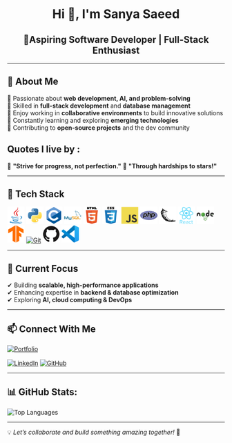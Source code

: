 <h1 align="center">Hi 👋, I'm Sanya Saeed</h1>
<h2 align="center"><b>🚀Aspiring Software Developer | Full-Stack Enthusiast </b></h2>

---

## 🔹 About Me  
🔹 Passionate about **web development, AI, and problem-solving**  
🔹 Skilled in **full-stack development** and **database management**  
🔹 Enjoy working in **collaborative environments** to build innovative solutions  
🔹 Constantly learning and exploring **emerging technologies**  
🔹 Contributing to **open-source projects** and the dev community  

## Quotes I live by :
🔹 **"Strive for progress, not perfection."**
🔹 **"Through hardships to stars!"**

---

## 🔧 Tech Stack  

<p align="left">
<a href="https://www.java.com/" target="_blank" rel="noreferrer"><img src="https://raw.githubusercontent.com/devicons/devicon/master/icons/java/java-original.svg" alt="Java" width="40" height="40"/></a>
<a href="https://www.python.org/" target="_blank" rel="noreferrer"><img src="https://raw.githubusercontent.com/devicons/devicon/master/icons/python/python-original.svg" alt="Python" width="40" height="40"/></a>
<a href="https://www.cprogramming.com/" target="_blank" rel="noreferrer"><img src="https://raw.githubusercontent.com/devicons/devicon/master/icons/c/c-original.svg" alt="C" width="40" height="40"/></a>
<a href="https://www.mysql.com/" target="_blank" rel="noreferrer"><img src="https://raw.githubusercontent.com/devicons/devicon/master/icons/mysql/mysql-original-wordmark.svg" alt="MySQL" width="40" height="40"/></a>
<a href="https://www.w3.org/html/" target="_blank" rel="noreferrer"><img src="https://raw.githubusercontent.com/devicons/devicon/master/icons/html5/html5-original-wordmark.svg" alt="HTML" width="40" height="40"/></a>
<a href="https://www.w3schools.com/css/" target="_blank" rel="noreferrer"><img src="https://raw.githubusercontent.com/devicons/devicon/master/icons/css3/css3-original-wordmark.svg" alt="CSS" width="40" height="40"/></a>
<a href="https://developer.mozilla.org/en-US/docs/Web/JavaScript" target="_blank" rel="noreferrer"><img src="https://raw.githubusercontent.com/devicons/devicon/master/icons/javascript/javascript-original.svg" alt="JavaScript" width="40" height="40"/></a>
<a href="https://www.php.net/" target="_blank" rel="noreferrer"><img src="https://raw.githubusercontent.com/devicons/devicon/master/icons/php/php-original.svg" alt="PHP" width="40" height="40"/></a>
<a href="https://flask.palletsprojects.com/" target="_blank" rel="noreferrer"><img src="https://raw.githubusercontent.com/devicons/devicon/master/icons/flask/flask-original.svg" alt="Flask" width="40" height="40"/></a>
<a href="https://reactjs.org/" target="_blank" rel="noreferrer"><img src="https://raw.githubusercontent.com/devicons/devicon/master/icons/react/react-original-wordmark.svg" alt="React" width="40" height="40"/></a>
<a href="https://nodejs.org/" target="_blank" rel="noreferrer"><img src="https://raw.githubusercontent.com/devicons/devicon/master/icons/nodejs/nodejs-original-wordmark.svg" alt="Node.js" width="40" height="40"/></a>
<a href="https://www.tensorflow.org/" target="_blank" rel="noreferrer"><img src="https://raw.githubusercontent.com/devicons/devicon/master/icons/tensorflow/tensorflow-original.svg" alt="TensorFlow" width="40" height="40"/></a>
<a href="https://git-scm.com/" target="_blank" rel="noreferrer"><img src="https://www.vectorlogo.zone/logos/git-scm/git-scm-icon.svg" alt="Git" width="40" height="40"/></a>
<a href="https://github.com/" target="_blank" rel="noreferrer"><img src="https://raw.githubusercontent.com/devicons/devicon/master/icons/github/github-original.svg" alt="GitHub" width="40" height="40"/></a>
<a href="https://code.visualstudio.com/" target="_blank" rel="noreferrer"><img src="https://raw.githubusercontent.com/devicons/devicon/master/icons/vscode/vscode-original.svg" alt="VS Code" width="40" height="40"/></a>
</p>


---

## 📌 Current Focus  
✔ Building **scalable, high-performance applications**  
✔ Enhancing expertise in **backend & database optimization**  
✔ Exploring **AI, cloud computing & DevOps**  

---

## 📫 Connect With Me  
[![Portfolio](https://img.shields.io/badge/-Portfolio-ff9800?style=flat&logo=google-chrome&logoColor=white)](https://dev-portfolio-ss.vercel.app/)  
<p align="left">
<a href="https://www.linkedin.com/in/sanyasaeed2911/" target="blank"><img align="center" src="https://raw.githubusercontent.com/rahuldkjain/github-profile-readme-generator/master/src/images/icons/Social/linked-in-alt.svg" alt="LinkedIn" height="30" width="40" /></a>
<a href="https://github.com/Sanya2911" target="blank"><img align="center" src="https://img.shields.io/badge/-GitHub-181717?style=flat&logo=github&logoColor=white" alt="GitHub" height="30" width="40" /></a>
</p>

---
## 📊 GitHub Stats:
<p align="left">
<img src="https://github-readme-stats.vercel.app/api/top-langs?username=your-username&show_icons=true&locale=en&layout=compact" alt="Top Languages" />
</p>

---

💡 *Let’s collaborate and build something amazing together!* 🚀  
